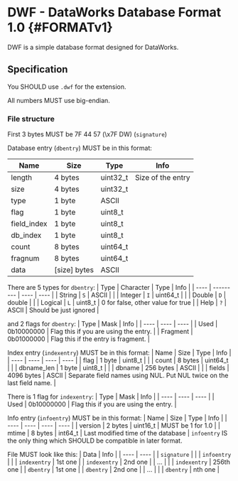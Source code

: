 # DWF - DataWorks Database Format 1.0 {#FORMATv1}

DWF is a simple database format designed for DataWorks.

## Specification

You SHOULD use `.dwf` for the extension.

All numbers MUST use big-endian.

### File structure

First 3 bytes MUST be 7F 44 57 (\x7F DW) (`signature`)

Database entry (`dbentry`) MUST be in this format:

| Name | Size | Type | Info |
| ---- | ---- | ---- | ---- |
| length | 4 bytes | uint32\_t | Size of the entry |
| size | 4 bytes | uint32\_t | |
| type | 1 byte | ASCII | |
| flag | 1 byte | uint8\_t | |
| field\_index | 1 byte | uint8\_t | |
| db\_index | 1 byte | uint8\_t | |
| count | 8 bytes | uint64\_t | |
| fragnum | 8 bytes | uint64\_t | |
| data | \[size\] bytes | ASCII | |

There are 5 types for `dbentry`:
| Type | Character | Type | Info |
| ---- | --------- | ---- | ---- |
| String | `S` | ASCII | |
| Integer | `I` | uint64\_t | |
| Double | `D` | double | |
| Logical | `L` | uint8\_t | 0 for false, other value for true |
| Help | `?` | ASCII | Should be just ignored |

and 2 flags for `dbentry`:
| Type | Mask | Info |
| ---- | ---- | ---- |
| Used | 0b10000000 | Flag this if you are using the entry. |
| Fragment | 0b01000000 | Flag this if the entry is fragment. |

Index entry (`indexentry`) MUST be in this format:
| Name | Size | Type | Info |
| ---- | ---- | ---- | ---- |
| flag | 1 byte | uint8\_t | |
| count | 8 bytes | uint64\_t | |
| dbname\_len | 1 byte | uint8\_t | |
| dbname | 256 bytes | ASCII | |
| fields | 4096 bytes | ASCII | Separate field names using NUL. Put NUL twice on the last field name. |

There is 1 flag for `indexentry`:
| Type | Mask | Info |
| ---- | ---- | ---- |
| Used | 0b10000000 | Flag this if you are using the entry. |

Info entry (`infoentry`) MUST be in this format:
| Name | Size | Type | Info |
| ---- | ---- | ---- | ---- |
| version | 2 bytes | uint16\_t | MUST be 1 for 1.0 |
| mtime | 8 bytes | int64\_t | Last modified time of the database |
`infoentry` IS the only thing which SHOULD be compatible in later format.

File MUST look like this:
| Data | Info |
| ---- | ---- |
| `signature` | |
| `infoentry` | |
| `indexentry` | 1st one |
| `indexentry` | 2nd one |
| ... | |
| `indexentry` | 256th one |
| `dbentry` | 1st one |
| `dbentry` | 2nd one |
| ... | |
| `dbentry` | nth one |
